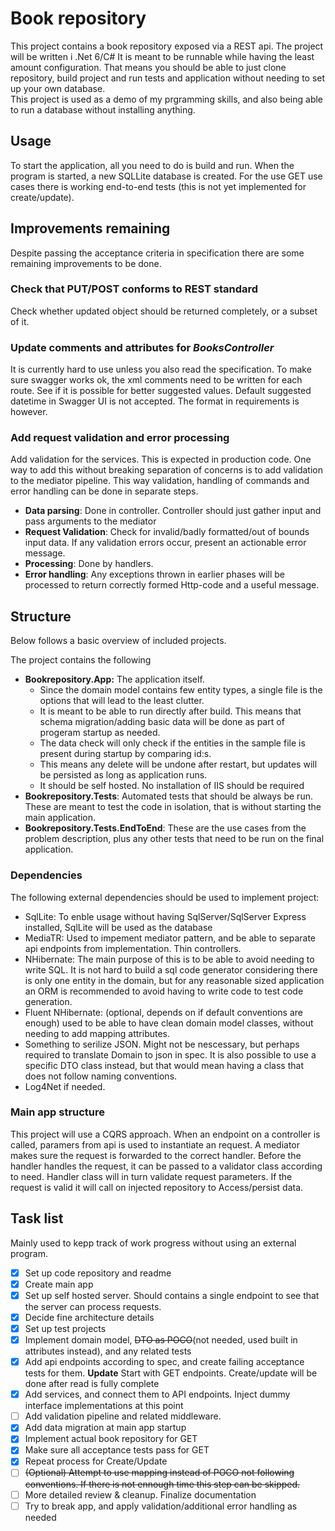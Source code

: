 # Book repository

This project contains a book repository exposed via a REST api. The project will be written i .Net 6/C#
It is meant to be runnable while having the least amount configuration. 
That means you should be able to just clone repository, build project and run tests and application without needing to set up your own database.    
This project is used as a demo of my prgramming skills, and also being able to run a database without installing anything.

## Usage
To start the application, all you need to do is build and run. When the program is started, a new SQLLite database is created.
For the use GET use cases there is working end-to-end tests (this is not yet implemented for create/update).

## Improvements remaining 
Despite passing the acceptance criteria in specification there are some remaining improvements to be done.

### Check that PUT/POST conforms to REST standard
Check whether updated object should be returned completely, or a subset of it.

### Update comments and attributes for *BooksController*
It is currently hard to use unless you also read the specification. To make sure swagger works ok, the xml comments need to be written for each route.
See if it is possible for better suggested values. Default suggested datetime in Swagger UI is not accepted. The format in requirements is however.
### Add request validation and error processing
Add validation for the services. This is expected in production code. One way to add this without breaking separation of concerns is to add validation to the mediator pipeline. 
This way validation, handling of commands and error handling can be done in separate steps.
- **Data parsing**: Done in controller. Controller should just gather input and pass arguments to the mediator
- **Request Validation**: Check for invalid/badly formatted/out of bounds input data. If any validation errors occur, present an actionable error message.
- **Processing**: Done by handlers.
- **Error handling**: Any exceptions thrown in earlier phases will be processed to return correctly formed Http-code and a useful message.

## Structure
Below follows a basic overview of included projects.

The project contains the following 
- **Bookrepository.App:** The application itself. 
   -  Since the domain model contains few entity types, a single file is the options that will lead to the least clutter.
   -  It is meant to be able to run directly after build. This means that schema migration/adding basic data will be done as part of progeram startup as needed.
     - The data check will only check if the entities in the sample file is present during startup by comparing id:s. 
     - This means any delete will be undone after restart, but updates will be persisted as long as application runs.
   -  It should be self hosted. No installation of IIS should be required
- **Bookrepository.Tests**: Automated tests that should be always be run. These are meant to test the code in isolation, that is without starting the main application.  
- **Bookrepository.Tests.EndToEnd**: These are the use cases from the problem description, plus any other tests that need to be run on the final application.

### Dependencies
The following external dependencies should be used to implement project:
- SqlLite: To enble usage without having SqlServer/SqlServer Express installed, SqlLite will be used as the database
- MediaTR: Used to impement mediator pattern, and be able to separate api endpoints from implementation. Thin controllers.
- NHibernate: The main purpose of this is to be able to avoid needing to write SQL. It is not hard to build a sql code generator considering there is only one entity in the domain, but for any reasonable sized application an ORM is recommended to avoid having to write code to test code generation.
- Fluent NHibernate: (optional, depends on if default conventions are enough) used to be able to have clean domain model classes, without needing to add mapping attributes.
- Something to serilize JSON. Might not be nescessary, but perhaps required to translate Domain to json in spec. It is also possible to use a specific DTO class instead, but that would mean having a class that does not follow naming conventions.
- Log4Net if needed.

### Main app structure
This project will use a CQRS approach. When an endpoint on a controller is called, paramers from api is used to instantiate an request. 
A mediator makes sure the request is forwarded to the correct handler. Before the handler handles the request, it can be passed to a validator class according to need.
Handler class will in turn validate request parameters. If the request is valid it will call on injected repository to Access/persist data.

## Task list
Mainly used to kepp track of work progress without using an external program.

 - [X] Set up code repository and readme
 - [X] Create main app
 - [X] Set up self hosted server. Should contains a single endpoint to see that the server can process requests.
 - [X] Decide fine architecture details
 - [X] Set up test projects
 - [X] Implement domain model, ~~DTO as POCO~~(not needed, used built in attributes instead), and any related tests
 - [X] Add api endpoints according to spec, and create failing acceptance tests for them. **Update** Start with GET endpoints. Create/update will be done after read is fully complete
 - [X] Add services, and connect them to API endpoints. Inject dummy interface implementations at this point
 - [ ] Add validation pipeline and related middleware.
 - [X] Add data migration at main app startup
 - [X] Implement actual book repository for GET
 - [X] Make sure all acceptance tests pass for GET
 - [X] Repeat process for Create/Update
 - [ ] ~~(Optional) Attempt to use mapping instead of POCO not following conventions. If there is not ennough time this step can be skipped.~~
 - [ ] More detailed review & cleanup. Finalize documentation
 - [ ] Try to break app, and apply validation/additional error handling as needed
